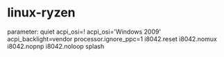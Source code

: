 # linux-ryzen

parameter:
quiet acpi_osi=! acpi_osi='Windows 2009' acpi_backlight=vendor processor.ignore_ppc=1 i8042.reset i8042.nomux i8042.nopnp i8042.noloop splash
